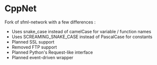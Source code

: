 # CppNet

Fork of sfml-network with a few differences :
- Uses snake_case instead of camelCase for variable / function names
- Uses SCREAMING_SNAKE_CASE instead of PascalCase for constants
- Planned SSL support
- Removed FTP support
- Planned Python's Request-like interface
- Planned event-driven wrapper